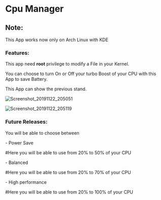 ﻿# Cpu Manager
 
 <h2>Note: </h2> This App works now only on Arch Linux with KDE
 
 <h3>Features:</h3>
 <p>This app need <strong>root</strong> privilege to modify a File in your Kernel.</p>
 <p>You can choose to turn On or Off your turbo Boost of your CPU with this App to save Battery.</p>
 <p>This App can show the previous stand.</p>

![Screenshot_20191122_205051](https://user-images.githubusercontent.com/57049550/69494078-9a5fe000-0eb7-11ea-8c88-79c309b2db76.png)

![Screenshot_20191122_205119](https://user-images.githubusercontent.com/57049550/69456589-51027a00-0d6b-11ea-8440-c4ed1dc745b2.png)

<h3>Future Releases:</h3>
<p>You will be able to choose between</p>
- Power Save  
<p>#Here you will be able to use from 20% to 50% of your CPU</p>
- Balanced
<p>#Here you will be able to use from 20% to 70% of your CPU</p>
- High performance
<p>#Here you will be able to use from 20% to 100% of your CPU</p>


